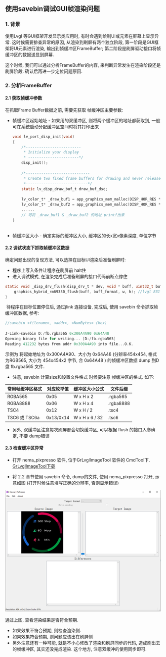 ## 使用savebin调试GUI帧渲染问题



### 1. 背景

使用Lvgl 等GUI框架开发显示类应用时, 有时会遇到绘制UI或元素在屏幕上显示异常. 这时候需要排查异常的原因, 从渲染到刷屏有两个独立阶段, 第一阶段是GUI框架将UI元素进行渲染, 输出到帧缓冲区FrameBuffer; 第二阶段是刷屏驱动接口将帧缓冲区的数据送显到屏幕.

这个时候, 我们可以通过分析FrameBuffer的内容, 来判断异常发生在渲染阶段还是刷屏阶段. 确认后再进一步定位问题原因. 



### 2. 分析FrameBuffer

#### 2.1 获取帧缓冲参数

在抓取Frame Buffer数据之前, 需要先获取 帧缓冲区主要参数:

- 帧缓冲区起始地址 - 如果用的双缓冲区, 则将两个缓冲区的地址都获取到, 一般可在系统启动分配缓冲区空间时将其打印出来

  ```c
  void lv_port_disp_init(void)
  {
      /*-------------------------
       * Initialize your display
       * -----------------------*/
      disp_init();
  
      /*-----------------------------
       * Create two fixed frame buffers for drawing and never release it
       *----------------------------*/
      static lv_disp_draw_buf_t draw_buf_dsc;
  
      lv_color_t* _draw_buf1 = app_graphics_mem_malloc(DISP_HOR_RES * DISP_VER_RES * DISP_PIXEL_DEPTH);
      lv_color_t* _draw_buf2 = app_graphics_mem_malloc(DISP_HOR_RES * DISP_VER_RES * DISP_PIXEL_DEPTH);
      ......
      // 可将 _draw_buf1 & _draw_buf2 的地址 printf出来
  }
      
  ```

  

- 帧缓冲区大小 - 确定实际的缓冲区大小, 缓冲区的长x宽x像素深度, 单位字节



#### 2.2 调试状态下抓取帧缓冲区数据

确定问题出现的复现方法, 可以选择在目标UI渲染后准备刷屏时:

- 程序上写入条件让程序在刷屏前 halt住
- 进入调试模式, 在渲染完成后准备刷屏的接口代码前断点停住

```c
static void _disp_drv_flush(disp_drv_t * dev, void * buff, uint32_t buff_format, uint16_t w, uint16_t h) {
    graphics_hybrid_rm69330_flush(buff, buff_format, w, h); //lvgl 831 工程可在此增加断点暂停程序
}
```

​	待程序在目标位置停住后, 通过jlink 连接设备, 完成后, 使用 savebin 命令抓取帧缓冲区数据, 参考:

```c
//savebin <filename>, <addr>, <NumBytes> (hex)

J-Link>savebin D:/fb.rgba565 0x300A4A90 0x64A48
Opening binary file for writing... [D:/fb.rgba565]
Reading 412232 bytes from addr 0x300A4A90 into file...O.K.
```

示例为 将起始地址为 0x300A4A90、大小为 0x64A48 (分辨率454x454, 格式为RGB565, 大小为 454x454x2 字节, 合 0x64A48 ) 的帧缓冲区数据 dump 到D盘 fb.rgba565 文件. 

- 注意, savebin 计算size和设置文件格式 时候要注意 帧缓冲区的格式. 如下:

| 常用帧缓冲区格式 | 对应枚举值 | 缓冲区大小公式 | 文件后缀  |
| ---------------- | ---------- | -------------- | --------- |
| RGBA565          | 0x05       | W x H x 2      | \.rgba565 |
| RGBA8888         | 0x06       | W x H x 4      | .rgba8888 |
| TSC4             | 0x12       | W x H / 2      | .tsc4     |
| TSC6 或 TSC6a    | 0x13/0x14  | W x H x 6 / 32 | .tsc6     |

- 另外, 双缓冲区注意每次刷屏都会切换缓冲区, 可以根据 flush 的接口入参确定, 不要 dump错误



#### 2.3 检查缓冲区异常

- 打开 nema_pixpresso 软件,  位于GrLvglImageTool 软件的 CmdTool下.   [GrLvglImageTool下载](https://developers.goodix.com/zh/bbs/blog_detail/2996e8f9f352491eb0ccca468f28f2ce)

- 将 2.2 章节使用 savebin 命令, dump的文件, 使用 nema_pixpresso 打开, 示意如图 (打开时候注意填写正确的分辨率, 否则显示错误)

![1714467382351](../../_images/savebin_gui_nema.png)

通过上图, 查看渲染结果是否符合预期.



- 如果效果不符合预期, 则检查渲染侧.
- 如果效果符合预期, 则问题应该出在刷屏侧
- 另外注意还有一种可能, 就是不小心修改了渲染和刷屏同步的代码, 造成刷出去的帧缓冲区, 其实还没完成渲染. 这个地方, 注意双缓冲的使用同步即可.















